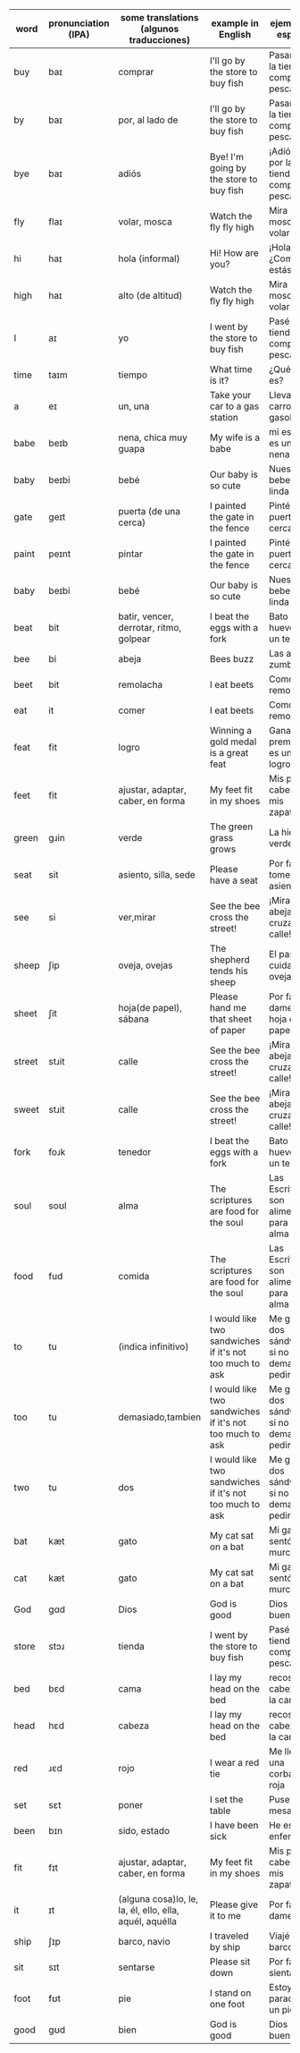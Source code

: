 |word|pronunciation (IPA)|some translations (algunos traducciones)|example in English|ejemplo en español|
|----|----|----|----|----|
|buy|baɪ|comprar|I'll go by the store to buy fish|Pasaré por la tienda a comprar pescado|
|by|baɪ|por, al lado de|I'll go by the store to buy fish|Pasaré por la tienda a comprar pescado|
|bye|baɪ|adiós|Bye! I'm going by the store to buy fish|¡Adiós! Voy por la tienda a comprar pescado|
|fly|flaɪ|volar, mosca|Watch the fly fly high|Mira la mosca volar alto|
|hi|haɪ|hola (informal)|Hi! How are you?|¡Hola! ¿Como estás?|
|high|haɪ|alto (de altitud)|Watch the fly fly high|Mira la mosca volar alto|
|I|aɪ|yo|I went by the store to buy fish|Pasé por la tienda a comprar pescado|
|time|taɪm|tiempo|What time is it?|¿Qué hora es?|
|a|eɪ|un, una|Take your car to a gas station|Lleva tu carro a una gasolinera|
|babe|beɪb|nena, chica muy guapa|My wife is a babe|mi esposa es una nena|
|baby|beɪbi|bebé|Our baby is so cute|Nuestra bebe es tan linda|
|gate|ɡeɪt|puerta (de una cerca)|I painted the gate in the fence|Pinté la puerta en la cerca|
|paint|peɪnt|pintar|I painted the gate in the fence|Pinté la puerta en la cerca|
|baby|beɪbi|bebé|Our baby is so cute|Nuestra bebe es tan linda|
|beat|bit|batir, vencer, derrotar, ritmo, golpear|I beat the eggs with a fork|Bato los huevos con un tenedor|
|bee|bi|abeja|Bees buzz|Las abejas zumban|
|beet|bit|remolacha|I eat beets|Como remolachas|
|eat|it|comer|I eat beets|Como remolachas|
|feat|fit|logro|Winning a gold medal is a great feat|Ganando el premio oro es un gran logro|
|feet|fit|ajustar, adaptar, caber, en forma|My feet fit in my shoes|Mis pies caben en mis zapatos|
|green|gɹin|verde|The green grass grows|La hierba verde crece|
|seat|sit|asiento, silla, sede|Please have a seat|Por favor, tome asiento|
|see|si|ver,mirar|See the bee cross the street!|¡Mira la abeja cruzar la calle!|
|sheep|ʃip|oveja, ovejas|The shepherd tends his sheep|El pastor cuida a sus ovejas|
|sheet|ʃit|hoja(de papel), sábana|Please hand me that sheet of paper|Por favor, dame aquel hoja de papel|
|street|stɹit|calle|See the bee cross the street!|¡Mira la abeja cruzar la calle!|
|sweet|stɹit|calle|See the bee cross the street!|¡Mira la abeja cruzar la calle!|
|fork|foɹk|tenedor|I beat the eggs with a fork|Bato los huevos con un tenedor|
|soul|soʊl|alma|The scriptures are food for the soul|Las Escrituras son alimento para el alma|
|food|fud|comida|The scriptures are food for the soul|Las Escrituras son alimento para el alma|
|to|tu|(indica infinitivo)|I would like two sandwiches if it's not too much to ask|Me gustaría dos sándwiches si no es demasiado pedir|
|too|tu|demasiado,tambien|I would like two sandwiches if it's not too much to ask|Me gustaría dos sándwiches si no es demasiado pedir|
|two|tu|dos|I would like two sandwiches if it's not too much to ask|Me gustaría dos sándwiches si no es demasiado pedir|
|bat|kæt|gato|My cat sat on a bat|Mi gato se sentó en un murciélago|
|cat|kæt|gato|My cat sat on a bat|Mi gato se sentó en un murciélago|
|God|ɡɑd|Dios|God is good|Dios es bueno|
|store|stɔɹ|tienda|I went by the store to buy fish|Pasé por la tienda a comprar pescado|
|bed|bɛd|cama|I lay my head on the bed|recosto mi cabeza en la cama|
|head|hɛd|cabeza|I lay my head on the bed|recosto mi cabeza en la cama|
|red|ɹɛd|rojo|I wear a red tie|Me llevo una corbata roja|
|set|sɛt|poner|I set the table|Puse la mesa|
|been|bɪn|sido, estado|I have been sick|He estado enfermo|
|fit|fɪt|ajustar, adaptar, caber, en forma|My feet fit in my shoes|Mis pies caben en mis zapatos|
|it|ɪt|(alguna cosa)lo, le, la, él, ello, ella, aquél, aquélla|Please give it to me|Por favor, damelo|
|ship|ʃɪp|barco, navio|I traveled by ship|Viajé en barco|
|sit|sɪt|sentarse|Please sit down|Por favor, sientase|
|foot|fʊt|pie|I stand on one foot|Estoy parado en un pie|
|good|gʊd|bien|God is good|Dios es bueno|
